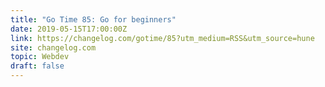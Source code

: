 ```yaml
---
title: "Go Time 85: Go for beginners"
date: 2019-05-15T17:00:00Z
link: https://changelog.com/gotime/85?utm_medium=RSS&utm_source=hune
site: changelog.com
topic: Webdev
draft: false
---
```

